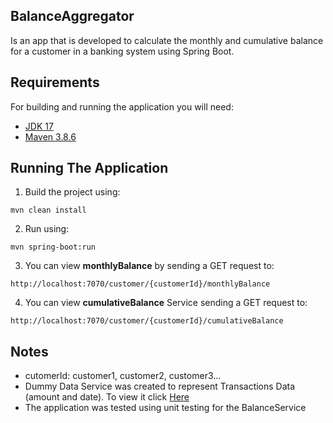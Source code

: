 ## BalanceAggregator
Is an app that is developed to calculate the monthly and cumulative balance for a customer in a banking system using Spring Boot.


## Requirements
For building and running the application you will need:
- <a href="https://www.oracle.com/java/technologies/javase/jdk17-archive-downloads.html" target="_blank">JDK 17</a>
- <a href="https://maven.apache.org/download.cgi" target="_blank">Maven 3.8.6</a>


## Running The Application 
1. Build the project using:
```shell
mvn clean install
```
2. Run using:
```shell
mvn spring-boot:run
```
3. You can view __monthlyBalance__ by sending a GET request to:
```shell
http://localhost:7070/customer/{customerId}/monthlyBalance
```
4. You can view __cumulativeBalance__ Service sending a GET request to:
```shell
http://localhost:7070/customer/{customerId}/cumulativeBalance
```

## Notes
- cutomerId: customer1, customer2, customer3... 
- Dummy Data Service was created to represent Transactions Data (amount and date). To view it click <a href="https://github.com/nuhamad-tech/balanceAggregator/blob/master/src/main/java/com/bank/balanceAggregator/service/DummyTransactionClientImpl.java target=_blank"> Here </a>
- The application was tested using unit testing for the BalanceService
